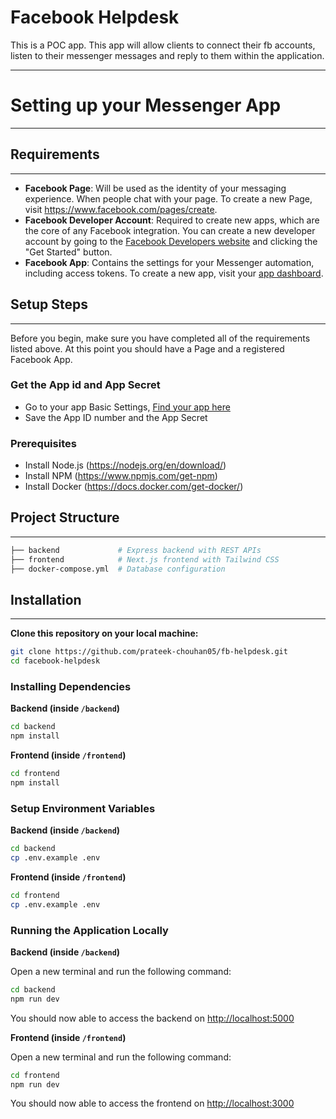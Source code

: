 # Facebook Helpdesk

This is a POC app. This app will allow clients to connect their fb accounts, listen to their messenger messages and reply to them within the application.

---

# Setting up your Messenger App

---

## Requirements

---

- **Facebook Page**: Will be used as the identity of your messaging experience. When people chat with your page. To create a new Page, visit <https://www.facebook.com/pages/create>.
- **Facebook Developer Account**: Required to create new apps, which are the core of any Facebook integration. You can create a new developer account by going to the [Facebook Developers website](https://developers.facebook.com/) and clicking the "Get Started" button.
- **Facebook App**: Contains the settings for your Messenger automation, including access tokens. To create a new app, visit your [app dashboard](https://developers.facebook.com/apps).

## Setup Steps

---

Before you begin, make sure you have completed all of the requirements listed above. At this point you should have a Page and a registered Facebook App.

### Get the App id and App Secret

- Go to your app Basic Settings, [Find your app here](https://developers.facebook.com/apps)
- Save the App ID number and the App Secret


### Prerequisites

- Install Node.js (https://nodejs.org/en/download/)
- Install NPM (https://www.npmjs.com/get-npm)
- Install Docker (https://docs.docker.com/get-docker/)

## Project Structure

---

```sh
├── backend             # Express backend with REST APIs
├── frontend            # Next.js frontend with Tailwind CSS
├── docker-compose.yml  # Database configuration
```

## Installation

---

**Clone this repository on your local machine:**

```bash
git clone https://github.com/prateek-chouhan05/fb-helpdesk.git
cd facebook-helpdesk
```

### Installing Dependencies

**Backend (inside `/backend`)**

```bash
cd backend
npm install
```

**Frontend (inside `/frontend`)**

```bash
cd frontend
npm install
```

### Setup Environment Variables

**Backend (inside `/backend`)**

```bash
cd backend
cp .env.example .env
```

**Frontend (inside `/frontend`)**

```bash
cd frontend
cp .env.example .env
```

### Running the Application Locally

**Backend (inside `/backend`)**

Open a new terminal and run the following command:

```bash
cd backend
npm run dev
```

You should now able to access the backend on [http://localhost:5000](http://localhost:5000)

**Frontend (inside `/frontend`)**

Open a new terminal and run the following command:

```bash
cd frontend
npm run dev
```

You should now able to access the frontend on [http://localhost:3000](http://localhost:3000)
